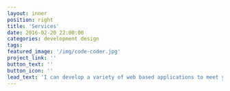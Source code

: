 ```yaml
---
layout: inner
position: right
title: 'Services'
date: 2016-02-20 22:00:00
categories: development design
tags:
featured_image: '/img/code-coder.jpg'
project_link: ''
button_text: ''
button_icon: ''
lead_text: 'I can develop a variety of web based applications to meet your needs, from complex web applications to simple static websites. We can connect all your applications into one application to increase efficiency. I specialize in creating web applications built upon the Angular framework and .NET Core. Any applications built will be secure and scale to meet the needs of your business.'
---
```


